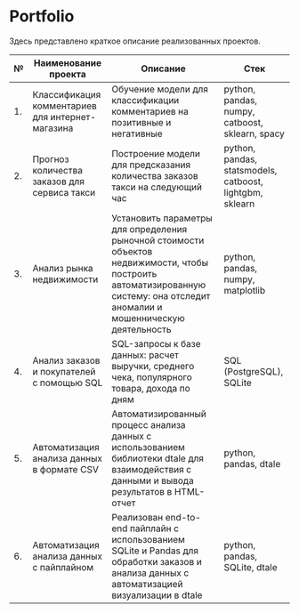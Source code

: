 # Portfolio

Здесь представлено краткое описание реализованных проектов.

| **№** | **Наименование проекта**                                     | **Описание**                                                                                         | **Стек**                                                    |
|-------|--------------------------------------------------------------|-----------------------------------------------------------------------------------------------------|-------------------------------------------------------------|
| 1.    | Классификация комментариев для интернет-магазина             | Обучение модели для классификации комментариев на позитивные и негативные                             | python, pandas, numpy, catboost, sklearn, spacy              |
| 2.    | Прогноз количества заказов для сервиса такси                 | Построение модели для предсказания количества заказов такси на следующий час                        | python, pandas, statsmodels, catboost, lightgbm, sklearn     |
| 3.    | Анализ рынка недвижимости                                   | Установить параметры для определения рыночной стоимости объектов недвижимости, чтобы построить автоматизированную систему: она отследит аномалии и мошенническую деятельность | python, pandas, numpy, matplotlib                          |
| 4.    | Анализ заказов и покупателей с помощью SQL                   | SQL-запросы к базе данных: расчет выручки, среднего чека, популярного товара, дохода по дням         | SQL (PostgreSQL), SQLite                                     |
| 5.    | Автоматизация анализа данных в формате CSV                  | Автоматизированный процесс анализа данных с использованием библиотеки dtale для взаимодействия с данными и вывода результатов в HTML-отчет | python, pandas, dtale                                       |
| 6.    | Автоматизация анализа данных с пайплайном                    | Реализован end-to-end пайплайн с использованием SQLite и Pandas для обработки заказов и анализа данных с автоматизацией визуализации в dtale | python, pandas, SQLite, dtale                                |
